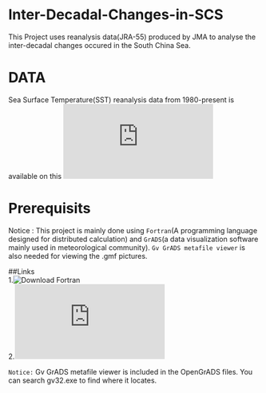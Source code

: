 # Inter-Decadal-Changes-in-SCS

This Project uses reanalysis data(JRA-55) produced by JMA to analyse the inter-decadal changes occured in the South China Sea. 


# DATA
Sea Surface Temperature(SST) reanalysis data from 1980-present is available on this ![weibsite](http://jra.kishou.go.jp/JRA-55/index_en.html#jra-55)

# Prerequisits 
Notice : This project is mainly done using `Fortran`(A programming language designed for distributed calculation) and `GrADS`(a data visualization software mainly used in meteorological community). `Gv GrADS metafile viewer` is also needed for viewing the .gmf pictures.

##Links  
1.![`Download Fortran`](http://tieba.baidu.com/p/2753187458)  
2.![`Download GrADS`](http://www.06climate.com/view/1501.html)  

`Notice:` Gv GrADS metafile viewer is included in the OpenGrADS files. You can search gv32.exe to find where it locates.






